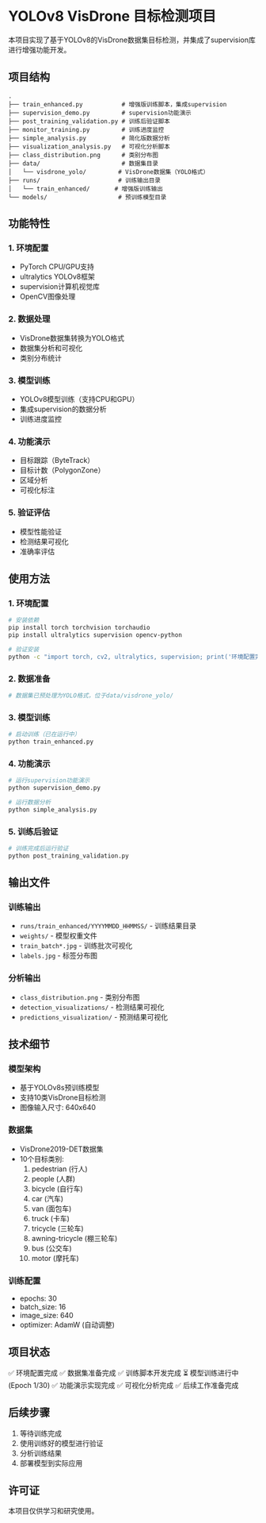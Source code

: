 # YOLOv8 VisDrone 目标检测项目

本项目实现了基于YOLOv8的VisDrone数据集目标检测，并集成了supervision库进行增强功能开发。

## 项目结构

```
.
├── train_enhanced.py           # 增强版训练脚本，集成supervision
├── supervision_demo.py         # supervision功能演示
├── post_training_validation.py # 训练后验证脚本
├── monitor_training.py         # 训练进度监控
├── simple_analysis.py          # 简化版数据分析
├── visualization_analysis.py   # 可视化分析脚本
├── class_distribution.png      # 类别分布图
├── data/                       # 数据集目录
│   └── visdrone_yolo/         # VisDrone数据集（YOLO格式）
├── runs/                      # 训练输出目录
│   └── train_enhanced/       # 增强版训练输出
└── models/                    # 预训练模型目录
```

## 功能特性

### 1. 环境配置
- PyTorch CPU/GPU支持
- ultralytics YOLOv8框架
- supervision计算机视觉库
- OpenCV图像处理

### 2. 数据处理
- VisDrone数据集转换为YOLO格式
- 数据集分析和可视化
- 类别分布统计

### 3. 模型训练
- YOLOv8模型训练（支持CPU和GPU）
- 集成supervision的数据分析
- 训练进度监控

### 4. 功能演示
- 目标跟踪（ByteTrack）
- 目标计数（PolygonZone）
- 区域分析
- 可视化标注

### 5. 验证评估
- 模型性能验证
- 检测结果可视化
- 准确率评估

## 使用方法

### 1. 环境配置
```bash
# 安装依赖
pip install torch torchvision torchaudio
pip install ultralytics supervision opencv-python

# 验证安装
python -c "import torch, cv2, ultralytics, supervision; print('环境配置完成')"
```

### 2. 数据准备
```bash
# 数据集已预处理为YOLO格式，位于data/visdrone_yolo/
```

### 3. 模型训练
```bash
# 启动训练（已在运行中）
python train_enhanced.py
```

### 4. 功能演示
```bash
# 运行supervision功能演示
python supervision_demo.py

# 运行数据分析
python simple_analysis.py
```

### 5. 训练后验证
```bash
# 训练完成后运行验证
python post_training_validation.py
```

## 输出文件

### 训练输出
- `runs/train_enhanced/YYYYMMDD_HHMMSS/` - 训练结果目录
- `weights/` - 模型权重文件
- `train_batch*.jpg` - 训练批次可视化
- `labels.jpg` - 标签分布图

### 分析输出
- `class_distribution.png` - 类别分布图
- `detection_visualizations/` - 检测结果可视化
- `predictions_visualization/` - 预测结果可视化

## 技术细节

### 模型架构
- 基于YOLOv8s预训练模型
- 支持10类VisDrone目标检测
- 图像输入尺寸: 640x640

### 数据集
- VisDrone2019-DET数据集
- 10个目标类别:
  1. pedestrian (行人)
  2. people (人群)
  3. bicycle (自行车)
  4. car (汽车)
  5. van (面包车)
  6. truck (卡车)
  7. tricycle (三轮车)
  8. awning-tricycle (棚三轮车)
  9. bus (公交车)
  10. motor (摩托车)

### 训练配置
- epochs: 30
- batch_size: 16
- image_size: 640
- optimizer: AdamW (自动调整)

## 项目状态

✅ 环境配置完成
✅ 数据集准备完成
✅ 训练脚本开发完成
⏳ 模型训练进行中 (Epoch 1/30)
✅ 功能演示实现完成
✅ 可视化分析完成
✅ 后续工作准备完成

## 后续步骤

1. 等待训练完成
2. 使用训练好的模型进行验证
3. 分析训练结果
4. 部署模型到实际应用

## 许可证

本项目仅供学习和研究使用。